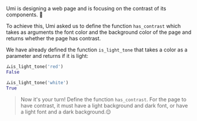 Umi is designing a web page and is focusing on the contrast of its components. :star_struck:

To achieve this, Umi asked us to define the function `has_contrast` which takes as arguments the font color and the background color of the page and returns whether the page has contrast.

We have already defined the function `is_light_tone` that takes a color as a parameter and returns if it is light:

```python
ムis_light_tone('red')
False

ムis_light_tone('white')
True
```

> Now it's your turn! Define the function `has_contrast`. For the page to have contrast, it must have a light background and dark font, or have a light font and a dark background.:relieved:
